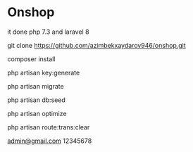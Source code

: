 # Onshop

it done php 7.3 and laravel 8

git clone https://github.com/azimbekxaydarov946/onshop.git

composer install

php artisan key:generate

php artisan migrate

php artisan db:seed

php artisan optimize

php artisan route:trans:clear

admin@gmail.com
12345678
